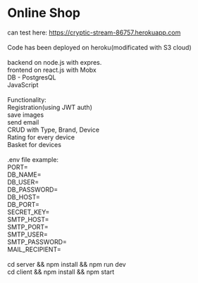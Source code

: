 # Online Shop
can test here: https://cryptic-stream-86757.herokuapp.com<br>
<br>
Code has been deployed on heroku(modificated with S3 cloud)<br>
<br>
backend on node.js with expres.<br>
frontend on react.js with Mobx<br>
DB - PostgresQL<br>
JavaScript<br>
<br>
Functionality:<br>
Registration(using JWT auth)<br>
save images<br>
send email<br>
CRUD with Type, Brand, Device<br>
Rating for every device<br>
Basket for devices<br>
<br>
.env file example:<br>
PORT=<br>
DB_NAME=<br>
DB_USER=<br>
DB_PASSWORD=<br>
DB_HOST=<br>
DB_PORT=<br>
SECRET_KEY=<br>
SMTP_HOST=<br>
SMTP_PORT=<br>
SMTP_USER=<br>
SMTP_PASSWORD=<br>
MAIL_RECIPIENT=<br>
<br>
cd server && npm install && npm run dev<br>
cd client && npm install && npm start<br>
